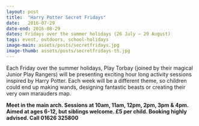 ```yaml
---
layout: post
title:  "Harry Potter Secret Fridays"
date:   2016-07-29
date-end: 2016-08-29
dates: Fridays over the summer holidays (26 July – 29 August)
tags: event, outdoors, school-holidays
image-main: assets/posts/secretfridays.jpg
image-thumb: assets/posts/secretfridays-th.jpg
---
```


Each Friday over the summer holidays, Play Torbay (joined by their magical Junior Play Rangers) will be presenting exciting hour long activity sessions inspired by Harry Potter. Each week will be a different theme, so children could end up making wands, designing fantastic beasts or creating their very own marauders map.

**Meet in the main arch. Sessions at 10am, 11am, 12pm, 2pm, 3pm & 4pm. Aimed at ages 6-12, but siblings welcome. £5 per child. Booking highly advised. Call 01626 325800**
